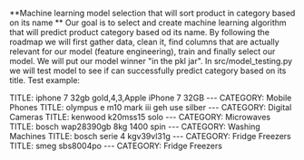 **Machine learning model selection that will sort product in category based on its name
**
Our goal is to select and create machine learning algorithm that will predict product category based od its name. By following the roadmap we will first gather data, clean it, find columns that are actually relevant for our model (feature engineering), train and finally select our model. We will put our model winner "in the pkl jar". In src/model_testing.py we will test model to see if can successfully predict category based on its title. Test example:

TITLE: iphone 7 32gb gold,4,3,Apple iPhone 7 32GB --- CATEGORY: Mobile Phones TITLE: olympus e m10 mark iii geh use silber --- CATEGORY: Digital Cameras TITLE: kenwood k20mss15 solo --- CATEGORY: Microwaves TITLE: bosch wap28390gb 8kg 1400 spin --- CATEGORY: Washing Machines TITLE: bosch serie 4 kgv39vl31g --- CATEGORY: Fridge Freezers TITLE: smeg sbs8004po --- CATEGORY: Fridge Freezers
